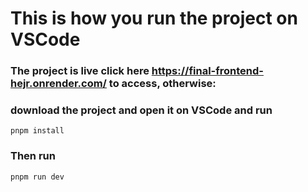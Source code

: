 # This is how you run the project on VSCode 

### The project is live click here https://final-frontend-hejr.onrender.com/ to access, otherwise:

### download the project and open it on VSCode and run 
```
pnpm install
```
### Then run 
```
pnpm run dev
```
